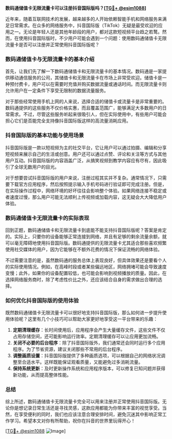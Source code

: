 **数码通储值卡无限流量卡可以注册抖音国际版吗？[[TG💪+ @esim1088](https://t.me/s/esim1088)]**

近年来，随着互联网技术的发展，越来越多的人开始依赖智能手机和网络服务来满足日常需求。在众多的网络服务中，抖音国际版（TikTok）无疑是最受欢迎的应用之一。无论是年轻人还是其他年龄段的用户，都对这款短视频平台趋之若鹜。然而，在使用抖音国际版时，不少用户可能会遇到一个问题：使用数码通储值卡无限流量卡是否可以注册并正常使用抖音国际版呢？

### 数码通储值卡与无限流量卡的基本介绍

首先，让我们先了解一下数码通储值卡和无限流量卡的基本情况。数码通是一家提供移动通信服务的公司，其储值卡和无限流量卡在市场上非常受欢迎。储值卡是一种预付费卡，用户可以在需要时充值并购买数据流量或通话时间。而无限流量卡则允许用户在一定条件下享受无限制的数据流量服务。

对于那些经常使用手机上网的人来说，选择合适的储值卡或流量卡是非常重要的。数码通提供的这些服务不仅价格实惠，而且覆盖范围广，能够满足大多数用户的日常需求。不过，尽管这些服务听起来很吸引人，但在实际使用中，有些用户可能会担心它们是否能完全支持像抖音国际版这样的高流量消耗应用。

### 抖音国际版的基本功能与使用场景

抖音国际版是一款以短视频为主的社交平台，它让用户可以通过拍摄、编辑和分享短视频来展示自己的生活或创意。用户还可以通过点赞、评论和关注等方式与其他用户互动。抖音国际版的内容涵盖广泛，从搞笑视频到教学内容应有尽有，因此吸引了全球无数用户的目光。

对于想要尝试抖音国际版的用户来说，注册过程其实并不复杂。通常情况下，只需要下载官方应用程序，然后按照提示输入手机号码进行验证即可完成注册。但是，在实际操作过程中，网络环境的好坏往往会影响整个体验。如果网络连接不稳定或者速度过慢，那么用户可能无法顺利上传视频或加载内容，这无疑会大大降低用户体验。

### 数码通储值卡无限流量卡的实际表现

回到正题，数码通储值卡和无限流量卡到底能不能支持抖音国际版呢？答案是肯定的。实际上，只要你的设备能够正常连接到网络，并且有足够的剩余流量余额，就可以毫无障碍地使用抖音国际版。数码通提供的无限流量卡尤其适合那些喜欢频繁使用社交媒体的用户，因为它能够在不额外花费的情况下保证流畅的网络体验。

不过需要注意的是，虽然数码通的服务总体上表现良好，但具体效果还是要看个人的实际使用情况。例如，在高峰时段或者某些偏远地区，网络拥堵可能会导致速度变慢；此外，如果你的设备配置较低，也可能会影响到视频播放的质量。因此，在选择网络服务商时，除了考虑性价比之外，还应该结合自身的需求做出合理的选择。

### 如何优化抖音国际版的使用体验

既然数码通储值卡无限流量卡可以很好地支持抖音国际版，那么如何进一步提升使用体验呢？这里有几个小技巧可以帮助大家更好地享受这一平台带来的乐趣：

1. **定期清理缓存**：长时间使用后，应用程序会产生大量缓存文件，这些文件不仅占用存储空间，还可能影响运行效率。定期清理缓存可以让应用更加流畅。
2. **关闭不必要的后台程序**：除了抖音国际版外，我们通常还会同时运行多个应用程序。为了节省资源，建议关闭那些不常用的后台程序。
3. **调整画质设置**：抖音国际版提供了多种画质选项，可以根据自己的网络状况调整至合适水平。这样既能保证观看质量，又能避免过多消耗流量。
4. **保持系统更新**：及时更新操作系统和应用程序版本，可以修复已知问题并获得新功能，从而提高整体性能。

### 总结

综上所述，数码通储值卡无限流量卡完全可以用来注册并正常使用抖音国际版。无论你是想记录日常生活还是寻找灵感，这款应用都能为你带来丰富的视觉享受。当然，在享受便利的同时，我们也应该注意合理安排时间，避免沉迷其中影响正常工作学习。希望本文对你有所帮助，祝你在抖音的世界里玩得开心！

[[TG💪+ @esim1088](https://t.me/s/esim1088) ![Image](https://i.postimg.cc/4NQfJmqS/Snipaste-2025-05-13-00-14-12.png)]